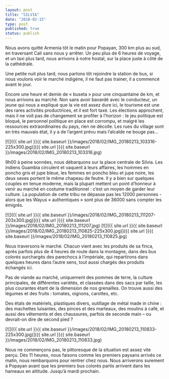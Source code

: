 ```yaml
---
layout: post
title: "SILVIA"
date: "2018-02-15"
type: post
published: true
status: publish
---
```


Nous avons quitté Armenia tôt le matin pour Popayan, 300 km plus au sud, en traversant Cali sans nous y arrêter. Un peu plus de 6 heures de voyage, et un taxi plus tard, nous arrivons à notre hostal, sur la place juste à côté de la cathédrale.

Une petite nuit plus tard, nous partons tôt rejoindre la station de bus, si nous voulons voir le marché indigène, il ne faut pas trainer, il a commencé avant le jour.

Encore une heure et demie de « buseta » pour une cinquantaine de km, et nous arrivons au marché. Non sans avoir bavardé avec le conducteur, un jeune qui nous a expliqué que la vie est assez dure ici, le tourisme est une des rares activités productrices, et il est fort taxé. Les élections approchent, mais il ne voit pas de changement se profiler à l’horizon : le jeu politique est bloqué, le personnel politique en place est corrompu, et malgré les ressources extraordinaires du pays, rien ne décolle. Les rues du village sont en très mauvais état, il y a de l’argent prévu mais l’alcalde ne bouge pas…

[![]({{ site.url }}{{ site.baseurl }}/images/2018/02/IMG_20180213_103316-225x300.jpg)]({{ site.url }}{{ site.baseurl }}/images/2018/02/IMG_20180213_103316.jpg)

9h00 à peine sonnées, nous débarquons sur la place centrale de Silvia. Les indiens Guambia circulent et vaquent à leurs affaires, les hommes en poncho gris et jupe bleue, les femmes en poncho bleu et jupe noire, les deux sexes portent le même chapeau de feutre. Il y a bien sur quelques couples en tenue moderne, mais la plupart mettent un point d’honneur à venir au marché en costume traditionnel : c’est un moyen de garder leur culture. La population de cette tribu ne dépasse pas les 12000 personnes -alors que les Wayus « authentiques » sont plus de 36000 sans compter les émigrés.

 [![]({{ site.url }}{{ site.baseurl }}/images/2018/02/IMG_20180213_111207-203x300.jpg)]({{ site.url }}{{ site.baseurl }}/images/2018/02/IMG_20180213_111207.jpg) [![]({{ site.url }}{{ site.baseurl }}/images/2018/02/IMG_20180213_110825-225x300.jpg)]({{ site.url }}{{ site.baseurl }}/images/2018/02/IMG_20180213_110825.jpg)

Nous traversons le marché. Chacun vient avec les produits de sa finca, après parfois plus de 4 heures de route dans la montagne, dans des bus colorés surchargés des parechocs à l’impériale, qui repartirons dans quelques heures dans l’autre sens, tout aussi chargés des produits échangés ici.

Pas de viande au marché, uniquement des pommes de terre, la culture principales, de différentes variétés, et classées dans des sacs par taille, les plus courantes étant de la dimension de nos grenailles. On trouve aussi des légumes et des fruits : tomates, oignons, carottes, etc.

Des étals de matériels, plastiques divers, outillage de métal made in chine : des machettes luisantes, des pinces et des marteaux, des moulins à café, et aussi des vêtements et des chaussures, parfois de seconde main – ou devrait-on dire de second pied ?

[![]({{ site.url }}{{ site.baseurl }}/images/2018/02/IMG_20180213_110833-225x300.jpg)]({{ site.url }}{{ site.baseurl }}/images/2018/02/IMG_20180213_110833.jpg)

Nous ne commerçons pas, le pittoresque de la situation est assez vite perçu. Dès 11 heures, nous faisons comme les premiers paysans arrivés ce matin, nous rembarquons pour rentrer chez nous. Nous arriverons surement à Popayan avant que les premiers bus colorés partis arrivent dans les hameaux en altitude. Jusqu’à mardi prochain.
